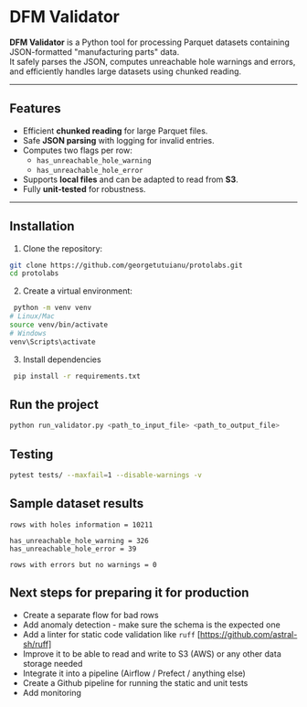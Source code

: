 # DFM Validator

**DFM Validator** is a Python tool for processing Parquet datasets containing JSON-formatted "manufacturing parts" data.  
It safely parses the JSON, computes unreachable hole warnings and errors, and efficiently handles large datasets using chunked reading.  

---

## Features

- Efficient **chunked reading** for large Parquet files.
- Safe **JSON parsing** with logging for invalid entries.
- Computes two flags per row:
  - `has_unreachable_hole_warning`
  - `has_unreachable_hole_error`
- Supports **local files** and can be adapted to read from **S3**.
- Fully **unit-tested** for robustness.

---

## Installation

1. Clone the repository:

```bash
git clone https://github.com/georgetutuianu/protolabs.git
cd protolabs
```

2. Create a virtual environment:
```bash
 python -m venv venv
# Linux/Mac
source venv/bin/activate
# Windows
venv\Scripts\activate

```

3. Install dependencies
```bash
 pip install -r requirements.txt
```

## Run the project
```bash
python run_validator.py <path_to_input_file> <path_to_output_file>
```

## Testing
```bash
pytest tests/ --maxfail=1 --disable-warnings -v
```

## Sample dataset results
```text
rows with holes information = 10211

has_unreachable_hole_warning = 326
has_unreachable_hole_error = 39

rows with errors but no warnings = 0
```

## Next steps for preparing it for production

- Create a separate flow for bad rows
- Add anomaly detection - make sure the schema is the expected one
- Add a linter for static code validation like `ruff` [https://github.com/astral-sh/ruff]
- Improve it to be able to read and write to S3 (AWS) or any other data storage needed
- Integrate it into a pipeline (Airflow / Prefect / anything else)
- Create a Github pipeline for running the static and unit tests
- Add monitoring